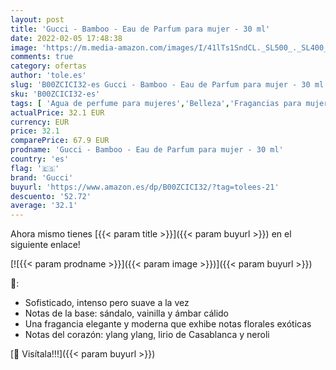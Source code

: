```yaml
---
layout: post
title: 'Gucci - Bamboo - Eau de Parfum para mujer - 30 ml'
date: 2022-02-05 17:48:38
image: 'https://m.media-amazon.com/images/I/41lTs1SndCL._SL500_._SL400_.jpg'
comments: true
category: ofertas
author: 'tole.es'
slug: 'B00ZCICI32-es Gucci - Bamboo - Eau de Parfum para mujer - 30 ml'
sku: 'B00ZCICI32-es'
tags: [ 'Agua de perfume para mujeres','Belleza','Fragancias para mujeres','Perfumes y fragancias','de','eau','gucci','parfum', ]
actualPrice: 32.1 EUR
currency: EUR
price: 32.1
comparePrice: 67.9 EUR
prodname: 'Gucci - Bamboo - Eau de Parfum para mujer - 30 ml'
country: 'es'
flag: '🇪🇸'
brand: 'Gucci'
buyurl: 'https://www.amazon.es/dp/B00ZCICI32/?tag=tolees-21'
descuento: '52.72'
average: '32.1'
---
```


Ahora mismo tienes [{{< param title >}}]({{< param buyurl >}}) en el siguiente enlace!

[![{{< param prodname >}}]({{< param image >}})]({{< param buyurl >}})

🔎:

- Sofisticado, intenso pero suave a la vez
- Notas de la base: sándalo, vainilla y ámbar cálido
- Una fragancia elegante y moderna que exhibe notas florales exóticas
- Notas del corazón: ylang ylang, lirio de Casablanca y neroli

[🛒 Visítala!!!]({{< param buyurl >}})
